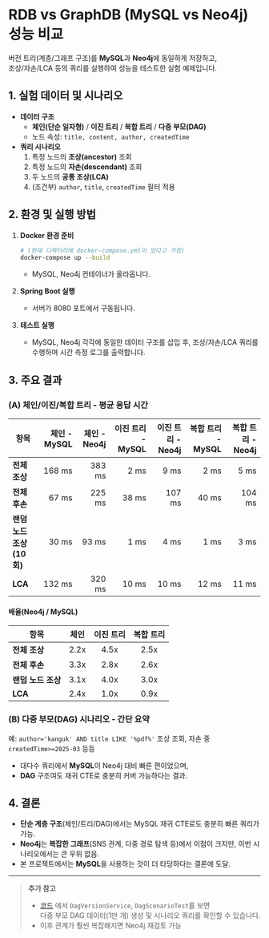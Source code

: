 
# RDB vs GraphDB (MySQL vs Neo4j) 성능 비교

버전 트리(계층/그래프 구조)를 **MySQL**과 **Neo4j**에 동일하게 저장하고,  
조상/자손/LCA 등의 쿼리를 실행하여 성능을 테스트한 실험 예제입니다.

## 1. 실험 데이터 및 시나리오

- **데이터 구조**
  - **체인(단순 일자형)** / **이진 트리** / **복합 트리** / **다중 부모(DAG)**
  - 노드 속성: `title, content, author, createdTime`
- **쿼리 시나리오**
  1. 특정 노드의 **조상(ancestor)** 조회  
  2. 특정 노드의 **자손(descendant)** 조회  
  3. 두 노드의 **공통 조상(LCA)**  
  4. (조건부) `author`, `title`, `createdTime` 필터 적용

## 2. 환경 및 실행 방법

1. **Docker 환경 준비**

   ```bash
   # (현재 디렉터리에 docker-compose.yml이 있다고 가정)
   docker-compose up --build
   ```

   - MySQL, Neo4j 컨테이너가 올라옵니다.

2. **Spring Boot 실행**

   - 서버가 8080 포트에서 구동됩니다.

3. **테스트 실행**

   - MySQL, Neo4j 각각에 동일한 데이터 구조를 삽입 후,
     조상/자손/LCA 쿼리를 수행하며 시간 측정 로그를 출력합니다.

## 3. 주요 결과

### (A) 체인/이진/복합 트리 - 평균 응답 시간

| 항목                      | 체인 - MySQL | 체인 - Neo4j | 이진 트리 - MySQL | 이진 트리 - Neo4j | 복합 트리 - MySQL | 복합 트리 - Neo4j |
|---------------------------|-------------:|-------------:|------------------:|------------------:|------------------:|------------------:|
| **전체 조상**            |      168 ms  |      383 ms  |            2 ms   |            9 ms   |           2 ms    |           5 ms    |
| **전체 후손**            |       67 ms  |      225 ms  |           38 ms   |          107 ms   |          40 ms    |         104 ms    |
| **랜덤 노드 조상(10회)** |       30 ms  |       93 ms  |            1 ms   |            4 ms   |           1 ms    |           3 ms    |
| **LCA**                  |      132 ms  |      320 ms  |           10 ms   |           10 ms   |          12 ms    |          11 ms    |

#### 배율(Neo4j / MySQL)

| 항목                   | 체인  | 이진 트리 | 복합 트리 |
|------------------------|:-----:|:--------:|:--------:|
| **전체 조상**          | 2.2x  | 4.5x     | 2.5x     |
| **전체 후손**          | 3.3x  | 2.8x     | 2.6x     |
| **랜덤 노드 조상**     | 3.1x  | 4.0x     | 3.0x     |
| **LCA**                | 2.4x  | 1.0x     | 0.9x     |

### (B) 다중 부모(DAG) 시나리오 - 간단 요약

예: `author='kanguk' AND title LIKE '%pdf%'` 조상 조회, 자손 중 `createdTime>=2025-03` 등등
- 대다수 쿼리에서 **MySQL**이 Neo4j 대비 빠른 편이었으며,
- **DAG** 구조여도 재귀 CTE로 충분히 커버 가능하다는 결과.

## 4. 결론

- **단순 계층 구조**(체인/트리/DAG)에서는 MySQL 재귀 CTE로도 충분히 빠른 쿼리가 가능.
- **Neo4j**는 **복잡한 그래프**(SNS 관계, 다중 경로 탐색 등)에서 이점이 크지만, 이번 시나리오에서는 큰 우위 없음.
- 본 프로젝트에서는 **MySQL**을 사용하는 것이 더 타당하다는 결론에 도달.

---

> **추가 참고**  
> - [코드](./src/...) 에서 `DagVersionService`, `DagScenarioTest`를 보면  
>   다중 부모 DAG 데이터(1만 개) 생성 및 시나리오 쿼리를 확인할 수 있습니다.
> - 이후 관계가 훨씬 복잡해지면 Neo4j 재검토 가능
```
